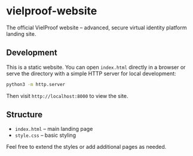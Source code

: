 # vielproof-website

The official VielProof website – advanced, secure virtual identity platform landing site.

## Development

This is a static website. You can open `index.html` directly in a browser or serve the directory with a simple HTTP server for local development:

```bash
python3 -m http.server
```

Then visit `http://localhost:8000` to view the site.

## Structure

- `index.html` – main landing page
- `style.css` – basic styling

Feel free to extend the styles or add additional pages as needed.
